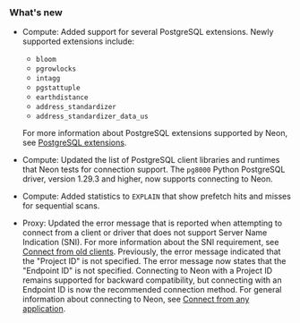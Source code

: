 ### What's new

- Compute: Added support for several PostgreSQL extensions. Newly supported extensions include:

  - `bloom`
  - `pgrowlocks`
  - `intagg`
  - `pgstattuple`
  - `earthdistance`
  - `address_standardizer`
  - `address_standardizer_data_us`

  For more information about PostgreSQL extensions supported by Neon, see [PostgreSQL extensions](https://neon.tech/docs/reference/pg-extensions/).

- Compute: Updated the list of PostgreSQL client libraries and runtimes that Neon tests for connection support. The `pg8000` Python PostgreSQL driver, version 1.29.3 and higher, now supports connecting to Neon.
- Compute: Added statistics to `EXPLAIN` that show prefetch hits and misses for sequential scans.
- Proxy: Updated the error message that is reported when attempting to connect from a client or driver that does not support Server Name Indication (SNI). For more information about the SNI requirement, see [Connect from old clients](https://neon.tech/docs/connect/connectivity-issues/). Previously, the error message indicated that the "Project ID" is not specified. The error message now states that the "Endpoint ID" is not specified. Connecting to Neon with a Project ID remains supported for backward compatibility, but connecting with an Endpoint ID is now the recommended connection method. For general information about connecting to Neon, see [Connect from any application](https://neon.tech/docs/connect/connect-from-any-app/).
